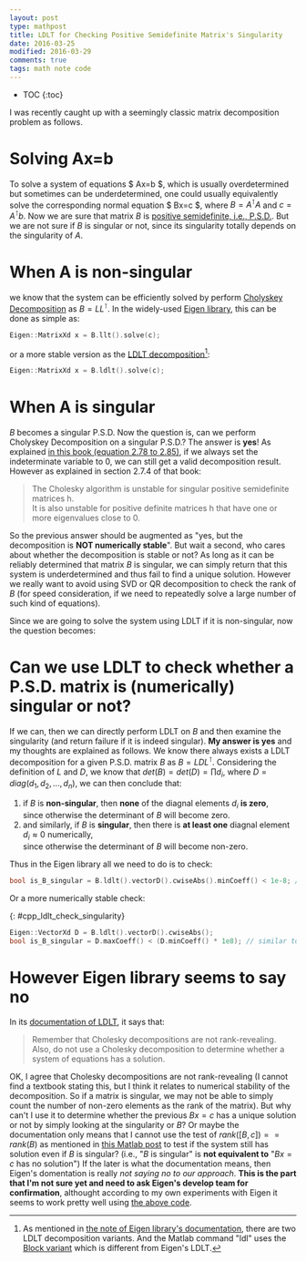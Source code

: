 ```yaml
---
layout: post
type: mathpost
title: LDLT for Checking Positive Semidefinite Matrix's Singularity
date: 2016-03-25
modified: 2016-03-29
comments: true
tags: math note code
---
```


* TOC
{:toc}

I was recently caught up with a seemingly classic matrix decomposition problem as follows.

# Solving Ax=b

To solve a system of equations
$ Ax=b $,
which is usually overdetermined but sometimes can be underdetermined,
one could usually equivalently solve the corresponding normal equation
$ Bx=c $,
where $B=A^\intercal A$ and $c=A^\intercal b$.
Now we are sure that matrix $B$ is
[positive semidefinite, i.e., P.S.D.](https://en.wikipedia.org/wiki/Positive-definite_matrix#Positive-semidefinite).
But we are not sure if $B$ is singular or not, since its singularity totally depends on the singularity of $A$.

# When A is non-singular
we know that the system can be efficiently solved by perform
[Cholyskey Decomposition](https://en.wikipedia.org/wiki/Cholesky_decomposition)
as
$B=LL^\intercal$.
In the widely-used
[Eigen library](http://eigen.tuxfamily.org/dox-devel/group__TopicLinearAlgebraDecompositions.html),
this can be done as simple as:

```cpp
Eigen::MatrixXd x = B.llt().solve(c);
```

or a more stable version as the
[LDLT decomposition](https://en.wikipedia.org/wiki/Cholesky_decomposition#LDL_decomposition)[^1]:

[^1]:
    As mentioned in [the note of Eigen library's documentation](http://eigen.tuxfamily.org/dox-devel/group__TopicLinearAlgebraDecompositions.html#note1),
there are two LDLT decomposition variants.
    And the Matlab command "ldl" uses the [Block variant](https://en.wikipedia.org/wiki/Cholesky_decomposition#Block_variant)
    which is different from Eigen's LDLT.

```cpp
Eigen::MatrixXd x = B.ldlt().solve(c);
```

# When A is singular
$B$ becomes a singular P.S.D.
Now the question is, can we perform Cholyskey Decomposition on a singular P.S.D.?
The answer is **yes**!
As explained [in this book (equation 2.78 to 2.85)](http://www.value-at-risk.net/cholesky-factorization/),
if we always set the indeterminate variable to 0, we can still get a valid decomposition result.
However as explained in section 2.7.4 of that book:

> The Cholesky algorithm is unstable for singular positive semidefinite matrices h.  
> It is also unstable for positive definite matrices h that have one or more eigenvalues close to 0.

So the previous answer should be augmented as "yes, but the decomposition is **NOT numerically stable**".
But wait a second, who cares about whether the decomposition is stable or not?
As long as it can be reliably determined that matrix $B$ is singular,
we can simply return that this system is underdetermined and thus fail to find a unique solution.
However we really want to avoid using SVD or QR decomposition to check the rank of $B$
(for speed consideration, if we need to repeatedly solve a large number of such kind of equations).

Since we are going to solve the system using LDLT if it is non-singular, now the question becomes:

# Can we use LDLT to check whether a P.S.D. matrix is (numerically) singular or not?
If we can, then we can directly perform LDLT on $B$ and then examine the singularity
(and return failure if it is indeed singular).
**My answer is yes** and my thoughts are explained as follows.
We know there always exists a LDLT decomposition for a given P.S.D. matrix $B$ as $B=LDL^\intercal$.
Considering the definition of $L$ and $D$, we know that $det(B)=det(D)=\prod d_i$,
where $D=diag(d_1, d_2, ..., d_n)$,
we can then conclude that:

1. if $B$ is **non-singular**, then **none** of the diagnal elements $d_i$ **is zero**,  
since otherwise the determinant of $B$ will become zero.
2. and similarly, if $B$ is **singular**, then there is **at least one** diagnal element $d_i \approx 0$ numerically,  
since otherwise the determinant of $B$ will become non-zero.

Thus in the Eigen library all we need to do is to check:

```cpp
bool is_B_singular = B.ldlt().vectorD().cwiseAbs().minCoeff() < 1e-8; // if min(abs(d_i))>eps
```

Or a more numerically stable check:

{: #cpp_ldlt_check_singularity}
```cpp
Eigen::VectorXd D = B.ldlt().vectorD().cwiseAbs();
bool is_B_singular = D.maxCoeff() < (D.minCoeff() * 1e8); // similar to check matrix condition number in some sense
```

# However Eigen library seems to say no
In its [documentation of LDLT](http://eigen.tuxfamily.org/dox-devel/classEigen_1_1LDLT.html),
it says that:

> Remember that Cholesky decompositions are not rank-revealing.  
> Also, do not use a Cholesky decomposition to determine whether a system of equations has a solution.

OK, I agree that Cholesky decompositions are not rank-revealing
(I cannot find a textbook stating this, but I think it relates to numerical stability of the decomposition.
So if a matrix is singular, we may not be able to simply count the number of non-zero elements as the rank of the matrix).
But why can't I use it to determine whether the previous $Bx=c$ has a unique solution or not
by simply looking at the singularity or $B$?
Or maybe the documentation only means that I cannot use the test of $rank([B,c]) == rank(B)$ as mentioned in
[this Matlab post](http://blogs.mathworks.com/loren/2009/12/11/how-to-check-for-existence-of-solution-to-matrix-equations/)
to test if the system still has solution even if $B$ is singular?
(i.e., "$B$ is singular" is **not equivalent to** "$Bx=c$ has no solution")
If the later is what the documentation means, then Eigen's domentation is really *not saying no to our approach*.
**This is the part that I'm not sure yet and need to ask Eigen's develop team for confirmation**,
althought according to my own experiments with Eigen it seems to work pretty well using [the above code](#cpp_ldlt_check_singularity).